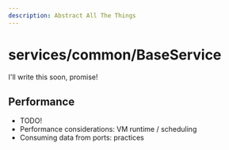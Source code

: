 ```yaml
---
description: Abstract All The Things
---
```


# services/common/BaseService

I'll write this soon, promise!

## Performance

* TODO!
* Performance considerations: VM runtime / scheduling
* Consuming data from ports: practices
